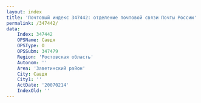 ```yaml
---
layout: index
title: 'Почтовый индекс 347442: отделение почтовой связи Почты России'
permalink: /347442/
data:
    Index: 347442
    OPSName: Савдя
    OPSType: О
    OPSSubm: 347479
    Region: 'Ростовская область'
    Autonom: ''
    Area: 'Заветинский район'
    City: Савдя
    City1: ''
    ActDate: '20070214'
    IndexOld: ''
---
```

